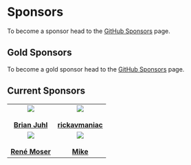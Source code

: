 # Sponsors

To become a sponsor head to the [GitHub Sponsors](https://github.com/sponsors/MasoniteFramework) page.

## Gold Sponsors

To become a gold sponsor head to the [GitHub Sponsors](https://github.com/sponsors/MasoniteFramework) page.

## Current Sponsors

|  |  |
| :-----------: | :-----------: |
| <div><img src="https://avatars.githubusercontent.com/u/17584526?s=460&u=46f7a5a8d4c35222ba7d74a23ab68ca009e15e47&v=4"></div> <br><div> <a href="https://github.com/brianjuhl"><b>Brian Juhl</b></a></div> | <div><img src="https://avatars.githubusercontent.com/u/65045079?s=460&u=dd02168e9adb79ed9d18b9dcf6d787f17b7d7bc8&v=4"></div> <br><div> <a href="https://github.com/rickavmaniac"><b>rickavmaniac</b></a></div> |
| <div><img src="https://avatars.githubusercontent.com/u/23809?s=460&u=cbe03c9202707a14ba43e4e94898b208bbeb693d&v=4"></div> <br><div> <a href="https://github.com/resmo"><b>René Moser</b></a></div> | <div><img src="https://avatars.githubusercontent.com/u/3219890?s=460&v=4"></div> <br><div> <a href="https://github.com/mkeneqa"><b>Mike</b></a></div> |
 
